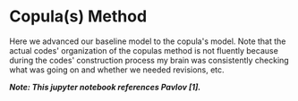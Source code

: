 # Copula(s) Method

Here we advanced our baseline model to the copula's model. Note that the actual codes' organization of the copulas method is not fluently because
during the codes' construction process my brain was consistently checking what was going on and whether we needed revisions, etc. 

***Note: This jupyter notebook references Pavlov [1].***
